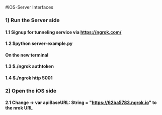 #iOS-Server Interfaces
### 1) Run the Server side
#### 1.1 Signup for tunneling service via https://ngrok.com/
#### 1.2 $python server-example.py
#### On the new terminal 
#### 1.3 $./ngrok authtoken <Your own nrok authentication code>
#### 1.4 $./ngrok http 5001

### 2) Open the iOS side
#### 2.1 Change -> var apiBaseURL: String = "https://62ba5783.ngrok.io" to the nrok URL
